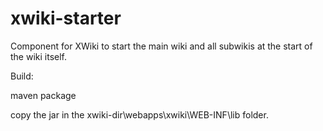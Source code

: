 # xwiki-starter

Component for XWiki to start the main wiki and all subwikis at the start of the wiki itself.

Build:

maven package

copy the jar in the xwiki-dir\webapps\xwiki\WEB-INF\lib folder.
